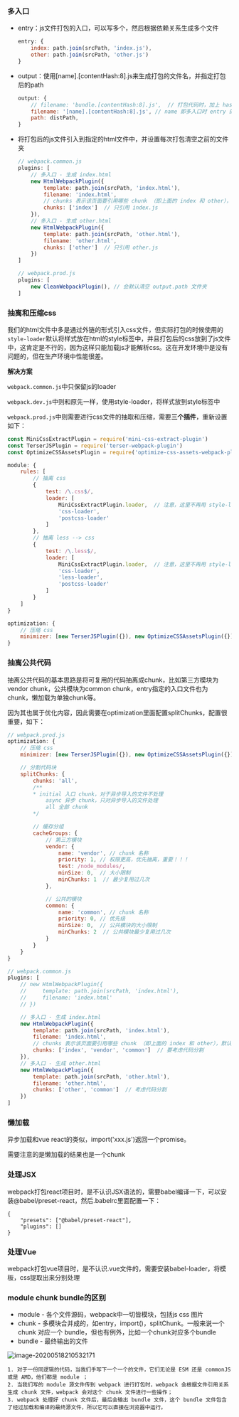 ### 多入口

+ entry：js文件打包的入口，可以写多个，然后根据依赖关系生成多个文件

  ```js
  entry: {
      index: path.join(srcPath, 'index.js'),
      other: path.join(srcPath, 'other.js')
  }
  ```

+ output：使用[name].[contentHash:8].js来生成打包的文件名，并指定打包后的path

  ```js
  output: {
      // filename: 'bundle.[contentHash:8].js',  // 打包代码时，加上 hash 戳
      filename: '[name].[contentHash:8].js', // name 即多入口时 entry 的 key
      path: distPath,
  }
  ```

+ 将打包后的js文件引入到指定的html文件中，并设置每次打包清空之前的文件夹

  ```js
  // webpack.common.js
  plugins: [
      // 多入口 - 生成 index.html
      new HtmlWebpackPlugin({
          template: path.join(srcPath, 'index.html'),
          filename: 'index.html',
          // chunks 表示该页面要引用哪些 chunk （即上面的 index 和 other），默认全部引用
          chunks: ['index']  // 只引用 index.js
      }),
      // 多入口 - 生成 other.html
      new HtmlWebpackPlugin({
          template: path.join(srcPath, 'other.html'),
          filename: 'other.html',
          chunks: ['other']  // 只引用 other.js
      })
  ]
  
  // webpack.prod.js
  plugins: [
      new CleanWebpackPlugin(), // 会默认清空 output.path 文件夹
  ]
  ```

  

### 抽离和压缩css

我们的html文件中多是通过外链的形式引入css文件，但实际打包的时候使用的`style-loader`默认将样式放在html的style标签中，并且打包后的css放到了js文件中，这肯定是不行的，因为这样只能加载js才能解析css。这在开发环境中是没有问题的，但在生产环境中性能很差。

**解决方案**

`webpack.common.js`中只保留js的loader

`webpack.dev.js`中则和原先一样，使用style-loader，将样式放到style标签中

`webpack.prod.js`中则需要进行css文件的抽取和压缩，需要**三个插件**，重新设置如下：

```js
const MiniCssExtractPlugin = require('mini-css-extract-plugin')
const TerserJSPlugin = require('terser-webpack-plugin')
const OptimizeCSSAssetsPlugin = require('optimize-css-assets-webpack-plugin')

module: {
    rules: [
        // 抽离 css
        {
            test: /\.css$/,
            loader: [
                MiniCssExtractPlugin.loader,  // 注意，这里不再用 style-loader
                'css-loader',
                'postcss-loader'
            ]
        },
        // 抽离 less --> css
        {
            test: /\.less$/,
            loader: [
                MiniCssExtractPlugin.loader,  // 注意，这里不再用 style-loader
                'css-loader',
                'less-loader',
                'postcss-loader'
            ]
        }
    ]
}

optimization: {
    // 压缩 css
    minimizer: [new TerserJSPlugin({}), new OptimizeCSSAssetsPlugin({})],
}
```



### 抽离公共代码

抽离公共代码的基本思路是将可复用的代码抽离成chunk，比如第三方模块为vendor chunk，公共模块为common chunk，entry指定的入口文件也为chunk，懒加载为单独chunk等。

因为其也属于优化内容，因此需要在optimization里面配置splitChunks，配置很重要，如下：

```js
// webpack.prod.js
optimization: {
    // 压缩 css
    minimizer: [new TerserJSPlugin({}), new OptimizeCSSAssetsPlugin({})],

    // 分割代码块
    splitChunks: {
    	chunks: 'all',
        /**
        * initial 入口 chunk，对于异步导入的文件不处理
            async 异步 chunk，只对异步导入的文件处理
            all 全部 chunk
        */

        // 缓存分组
        cacheGroups: {
            // 第三方模块
            vendor: {
                name: 'vendor', // chunk 名称
                priority: 1, // 权限更高，优先抽离，重要！！！
                test: /node_modules/,
                minSize: 0,  // 大小限制
                minChunks: 1  // 最少复用过几次
            },

            // 公共的模块
            common: {
            	name: 'common', // chunk 名称
                priority: 0, // 优先级
                minSize: 0,  // 公共模块的大小限制
                minChunks: 2  // 公共模块最少复用过几次
            }
        }
    }
}

// webpack.common.js
plugins: [
    // new HtmlWebpackPlugin({
    //     template: path.join(srcPath, 'index.html'),
    //     filename: 'index.html'
    // })

    // 多入口 - 生成 index.html
    new HtmlWebpackPlugin({
        template: path.join(srcPath, 'index.html'),
        filename: 'index.html',
        // chunks 表示该页面要引用哪些 chunk （即上面的 index 和 other），默认全部引用
        chunks: ['index', 'vendor', 'common']  // 要考虑代码分割
    }),
    // 多入口 - 生成 other.html
    new HtmlWebpackPlugin({
        template: path.join(srcPath, 'other.html'),
        filename: 'other.html',
        chunks: ['other', 'common']  // 考虑代码分割
    })
]
```



### 懒加载

异步加载和vue react的类似，import('xxx.js')返回一个promise。

需要注意的是懒加载的结果也是一个chunk



### 处理JSX

webpack打包react项目时，是不认识JSX语法的，需要babel编译一下，可以安装@babel/preset-react，然后.babelrc里面配置一下：

```
{
    "presets": ["@babel/preset-react"],
    "plugins": []
}
```



### 处理Vue

webpack打包vue项目时，是不认识.vue文件的，需要安装babel-loader，将模板，css提取出来分别处理



### module chunk bundle的区别

+ module - 各个文件源码，webpack中一切皆模块，包括js css 图片
+ chunk - 多模块合并成的，如entry，import()，splitChunk。一般来说一个 chunk 对应一个 bundle，但也有例外，比如一个chunk对应多个bundle
+ bundle - 最终输出的文件



![image-20200518210532171](https://image-1255652541.cos.ap-shanghai.myqcloud.com/uPic/image-20200518210532171.png)

```
1. 对于一份同逻辑的代码，当我们手写下一个一个的文件，它们无论是 ESM 还是 commonJS 或是 AMD，他们都是 module ；
2. 当我们写的 module 源文件传到 webpack 进行打包时，webpack 会根据文件引用关系生成 chunk 文件，webpack 会对这个 chunk 文件进行一些操作；
3. webpack 处理好 chunk 文件后，最后会输出 bundle 文件，这个 bundle 文件包含了经过加载和编译的最终源文件，所以它可以直接在浏览器中运行。
```























